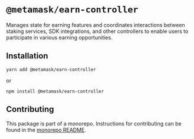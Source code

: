 # `@metamask/earn-controller`

Manages state for earning features and coordinates interactions between staking services, SDK integrations, and other controllers to enable users to participate in various earning opportunities.

## Installation

`yarn add @metamask/earn-controller`

or

`npm install @metamask/earn-controller`

## Contributing

This package is part of a monorepo. Instructions for contributing can be found in the [monorepo README](https://github.com/MetaMask/core#readme).
